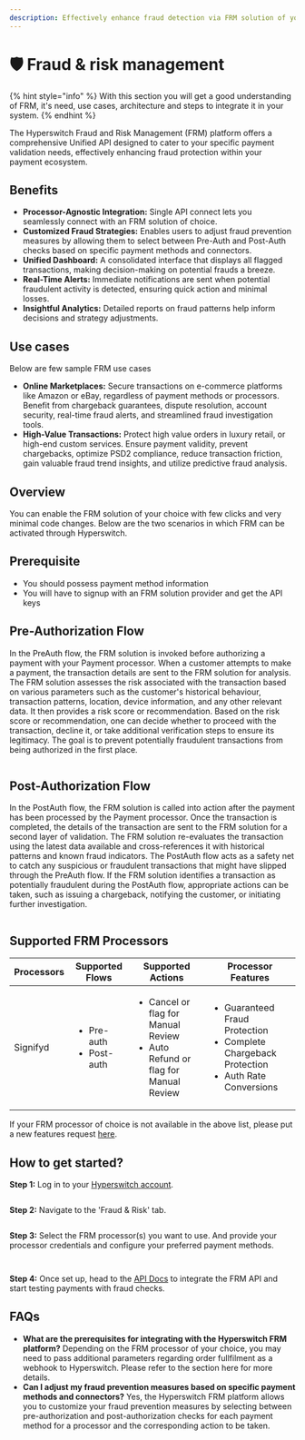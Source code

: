 ```yaml
---
description: Effectively enhance fraud detection via FRM solution of your choice
---
```


# 🛡 Fraud & risk management

{% hint style="info" %}
With this section you will get a good understanding of FRM, it's need, use cases, architecture and steps to integrate it in your system.
{% endhint %}

The Hyperswitch Fraud and Risk Management (FRM) platform offers a comprehensive Unified API designed to cater to your specific payment validation needs, effectively enhancing fraud protection within your payment ecosystem.

## Benefits

* **Processor-Agnostic Integration:** Single API connect lets you seamlessly connect with an FRM solution of choice.
* **Customized Fraud Strategies:** Enables users to adjust fraud prevention measures by allowing them to select between Pre-Auth and Post-Auth checks based on specific payment methods and connectors.
* **Unified Dashboard:** A consolidated interface that displays all flagged transactions, making decision-making on potential frauds a breeze.
* **Real-Time Alerts:** Immediate notifications are sent when potential fraudulent activity is detected, ensuring quick action and minimal losses.
* **Insightful Analytics:** Detailed reports on fraud patterns help inform decisions and strategy adjustments.

## Use cases

Below are few sample FRM use cases

* **Online Marketplaces:** Secure transactions on e-commerce platforms like Amazon or eBay, regardless of payment methods or processors. Benefit from chargeback guarantees, dispute resolution, account security, real-time fraud alerts, and streamlined fraud investigation tools.
* **High-Value Transactions:** Protect high value orders in luxury retail, or high-end custom services. Ensure payment validity, prevent chargebacks, optimize PSD2 compliance, reduce transaction friction, gain valuable fraud trend insights, and utilize predictive fraud analysis.

## Overview

You can enable the FRM solution of your choice with few clicks and very minimal code changes. Below are the two scenarios in which FRM can be activated through Hyperswitch.

## Prerequisite

* You should possess payment method information
* You will have to signup with an FRM solution provider and get the API keys

## Pre-Authorization Flow

In the PreAuth flow, the FRM solution is invoked before authorizing a payment with your Payment processor. When a customer attempts to make a payment, the transaction details are sent to the FRM solution for analysis. The FRM solution assesses the risk associated with the transaction based on various parameters such as the customer's historical behaviour, transaction patterns, location, device information, and any other relevant data. It then provides a risk score or recommendation. Based on the risk score or recommendation, one can decide whether to proceed with the transaction, decline it, or take additional verification steps to ensure its legitimacy. The goal is to prevent potentially fraudulent transactions from being authorized in the first place.

<figure><img src="../../.gitbook/assets/frm-pre_auth_flow.jpg" alt=""><figcaption></figcaption></figure>

## Post-Authorization Flow

In the PostAuth flow, the FRM solution is called into action after the payment has been processed by the Payment processor. Once the transaction is completed, the details of the transaction are sent to the FRM solution for a second layer of validation. The FRM solution re-evaluates the transaction using the latest data available and cross-references it with historical patterns and known fraud indicators. The PostAuth flow acts as a safety net to catch any suspicious or fraudulent transactions that might have slipped through the PreAuth flow. If the FRM solution identifies a transaction as potentially fraudulent during the PostAuth flow, appropriate actions can be taken, such as issuing a chargeback, notifying the customer, or initiating further investigation.

<figure><img src="../../.gitbook/assets/frm-post_auth_flow.jpg" alt=""><figcaption></figcaption></figure>

## Supported FRM Processors

| Processors | Supported Flows                              | Supported Actions                                                                                | Processor Features                                                                                                 |
| ---------- | -------------------------------------------- | ------------------------------------------------------------------------------------------------ | ------------------------------------------------------------------------------------------------------------------ |
| Signifyd   | <ul><li>Pre-auth</li><li>Post-auth</li></ul> | <ul><li>Cancel or flag for Manual Review</li><li>Auto Refund or flag for Manual Review</li></ul> | <ul><li>Guaranteed Fraud Protection</li><li>Complete Chargeback Protection</li><li>Auth Rate Conversions</li></ul> |

If your FRM processor of choice is not available in the above list, please put a new features request [here](https://github.com/juspay/hyperswitch/discussions/new?category=ideas-feature-requests).

## How to get started?

**Step 1:** Log in to your [Hyperswitch account](https://app.hyperswitch.io/login).

<figure><img src="../../.gitbook/assets/frm-step1.png" alt=""><figcaption></figcaption></figure>

**Step 2:** Navigate to the 'Fraud & Risk' tab.

<figure><img src="../../.gitbook/assets/frm-step2.png" alt=""><figcaption></figcaption></figure>

**Step 3:** Select the FRM processor(s) you want to use. And provide your processor credentials and configure your preferred payment methods.

<figure><img src="../../.gitbook/assets/frm-step3a.png" alt=""><figcaption></figcaption></figure>

<figure><img src="../../.gitbook/assets/frm-step3b.png" alt=""><figcaption></figcaption></figure>

**Step 4:** Once set up, head to the [API Docs](https://api-reference.hyperswitch.io/api-reference/payments/payments--create) to integrate the FRM API and start testing payments with fraud checks.

## FAQs

* **What are the prerequisites for integrating with the Hyperswitch FRM platform?** Depending on the FRM processor of your choice, you may need to pass additional parameters regarding order fullfilment as a webhook to Hyperswitch. Please refer to the section here for more details.
* **Can I adjust my fraud prevention measures based on specific payment methods and connectors?** Yes, the Hyperswitch FRM platform allows you to customize your fraud prevention measures by selecting between pre-authorization and post-authorization checks for each payment method for a processor and the corresponding action to be taken.

